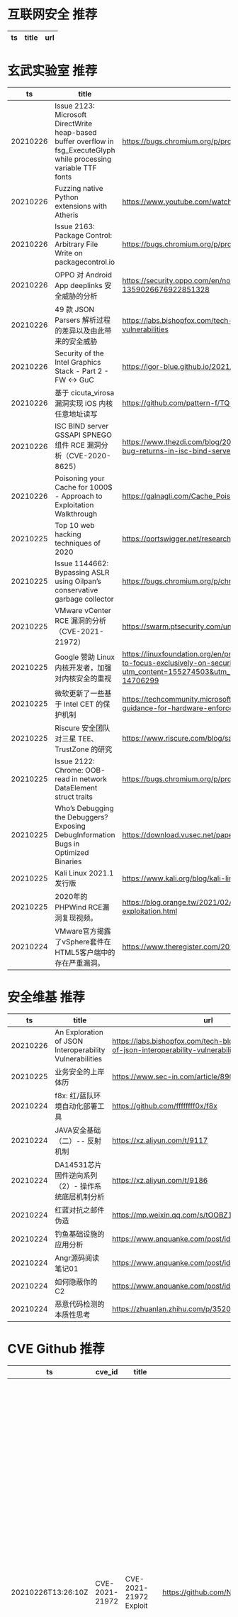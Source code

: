 # 互联网安全 推荐
| ts | title | url| 
| --- | --- | ---| 


# 玄武实验室 推荐
| ts | title | url| 
| --- | --- | ---| 
| 20210226 | Issue 2123: Microsoft DirectWrite heap-based buffer overflow in fsg_ExecuteGlyph while processing variable TTF fonts | https://bugs.chromium.org/p/project-zero/issues/detail?id=2123| 
| 20210226 | Fuzzing native Python extensions with Atheris | https://www.youtube.com/watch?v=oM-7lt43-GA| 
| 20210226 | Issue 2163: Package Control: Arbitrary File Write on packagecontrol.io | https://bugs.chromium.org/p/project-zero/issues/detail?id=2163| 
| 20210226 | OPPO 对 Android App deeplinks 安全威胁的分析 | https://security.oppo.com/en/noticeDetail?notice_only_key=NOTICE-1359026676922851328| 
| 20210226 | 49 款 JSON Parsers 解析过程的差异以及由此带来的安全威胁 | https://labs.bishopfox.com/tech-blog/an-exploration-of-json-interoperability-vulnerabilities| 
| 20210226 | Security of the Intel Graphics Stack - Part 2 - FW <-> GuC | https://igor-blue.github.io/2021/02/24/graphics-part2.html| 
| 20210226 | 基于 cicuta_virosa 漏洞实现 iOS 内核任意地址读写 | https://github.com/pattern-f/TQ-pre-jailbreak| 
| 20210226 | ISC BIND server GSSAPI SPNEGO 组件 RCE 漏洞分析（CVE-2020-8625） | https://www.thezdi.com/blog/2021/2/24/cve-2020-8625-a-fifteen-year-old-rce-bug-returns-in-isc-bind-server| 
| 20210226 | Poisoning your Cache for 1000$ - Approach to Exploitation Walkthrough | https://galnagli.com/Cache_Poisoning/| 
| 20210225 | Top 10 web hacking techniques of 2020 | https://portswigger.net/research/top-10-web-hacking-techniques-of-2020| 
| 20210225 | Issue 1144662: Bypassing ASLR using Oilpan’s conservative garbage collector | https://bugs.chromium.org/p/chromium/issues/detail?id=1144662| 
| 20210225 | VMware vCenter RCE 漏洞的分析（CVE-2021-21972） | https://swarm.ptsecurity.com/unauth-rce-vmware/| 
| 20210225 | Google 赞助 Linux 内核开发者，加强对内核安全的重视 | https://linuxfoundation.org/en/press-release/google-funds-linux-kernel-developers-to-focus-exclusively-on-security/?utm_content=155274503&utm_medium=social&utm_source=twitter&hss_channel=tw-14706299| 
| 20210225 | 微软更新了一些基于 Intel CET 的保护机制 | https://techcommunity.microsoft.com/t5/windows-kernel-internals/developer-guidance-for-hardware-enforced-stack-protection/ba-p/2163340| 
| 20210225 | Riscure 安全团队对三星 TEE、TrustZone 的研究 | https://www.riscure.com/blog/samsung-investigation-part1| 
| 20210225 | Issue 2122: Chrome: OOB-read in network DataElement struct traits | https://bugs.chromium.org/p/project-zero/issues/detail?id=2122| 
| 20210225 | Who’s Debugging the Debuggers? Exposing DebugInformation Bugs in Optimized Binaries | https://download.vusec.net/papers/debug2_asplos21.pdf| 
| 20210225 | Kali Linux 2021.1发行版 | https://www.kali.org/blog/kali-linux-2021-1-release/| 
| 20210225 | 2020年的PHPWind RCE漏洞复现视频。 | https://blog.orange.tw/2021/02/a-journey-combining-web-and-binary-exploitation.html| 
| 20210224 | VMware官方揭露了vSphere套件在HTML5客户端中的存在严重漏洞。 | https://www.theregister.com/2021/02/23/vmware_vsphere_critical_bugs/| 


# 安全维基 推荐
| ts | title | url| 
| --- | --- | ---| 
| 20210226 | An Exploration of JSON Interoperability Vulnerabilities | https://labs.bishopfox.com/tech-blog/an-exploration-of-json-interoperability-vulnerabilities| 
| 20210225 | 业务安全的上岸体历 | https://www.sec-in.com/article/890| 
| 20210224 | f8x: 红/蓝队环境自动化部署工具 | https://github.com/ffffffff0x/f8x| 
| 20210224 | JAVA安全基础（二）-- 反射机制 | https://xz.aliyun.com/t/9117| 
| 20210224 | DA14531芯片固件逆向系列（2）- 操作系统底层机制分析 | https://xz.aliyun.com/t/9186| 
| 20210224 | 红蓝对抗之邮件伪造 | https://mp.weixin.qq.com/s/tOOBZ1aC6SsjslCM70WKBQ| 
| 20210224 | 钓鱼基础设施的应用分析 | https://www.anquanke.com/post/id/231444| 
| 20210224 | Angr源码阅读笔记01 | https://www.anquanke.com/post/id/231460| 
| 20210224 | 如何隐蔽你的C2 | https://www.anquanke.com/post/id/231448| 
| 20210224 | 恶意代码检测的本质性思考 | https://zhuanlan.zhihu.com/p/352004681| 


# CVE Github 推荐
| ts | cve_id | title | url | cve_detail| 
| --- | --- | --- | --- | ---| 
| 20210226T13:26:10Z | CVE-2021-21972 | CVE-2021-21972 Exploit | https://github.com/NS-Sp4ce/CVE-2021-21972 | The vSphere Client (HTML5) contains a remote code execution vulnerability in a vCenter Server plugin. A malicious actor with network access to port 443 may exploit this issue to execute commands with unrestricted privileges on the underlying operating system that hosts vCenter Server. This affects VMware vCenter Server (7.x before 7.0 U1c, 6.7 before 6.7 U3l and 6.5 before 6.5 U3n) and VMware Cloud Foundation (4.x before 4.2 and 3.x before 3.10.1.2).| 
| 20210226T13:19:11Z | CVE-2021-21972 | Null | https://github.com/alt3kx/CVE-2021-21972 | The vSphere Client (HTML5) contains a remote code execution vulnerability in a vCenter Server plugin. A malicious actor with network access to port 443 may exploit this issue to execute commands with unrestricted privileges on the underlying operating system that hosts vCenter Server. This affects VMware vCenter Server (7.x before 7.0 U1c, 6.7 before 6.7 U3l and 6.5 before 6.5 U3n) and VMware Cloud Foundation (4.x before 4.2 and 3.x before 3.10.1.2).| 
| 20210226T12:54:06Z | CVE-2021-21972 | Null | https://github.com/QmF0c3UK/CVE-2021-21972-vCenter-6.5-7.0-RCE-POC | The vSphere Client (HTML5) contains a remote code execution vulnerability in a vCenter Server plugin. A malicious actor with network access to port 443 may exploit this issue to execute commands with unrestricted privileges on the underlying operating system that hosts vCenter Server. This affects VMware vCenter Server (7.x before 7.0 U1c, 6.7 before 6.7 U3l and 6.5 before 6.5 U3n) and VMware Cloud Foundation (4.x before 4.2 and 3.x before 3.10.1.2).| 
| 20210226T11:37:40Z | CVE-2021-21972 | CVE-2021-21972 | https://github.com/milo2012/CVE-2021-21972 | The vSphere Client (HTML5) contains a remote code execution vulnerability in a vCenter Server plugin. A malicious actor with network access to port 443 may exploit this issue to execute commands with unrestricted privileges on the underlying operating system that hosts vCenter Server. This affects VMware vCenter Server (7.x before 7.0 U1c, 6.7 before 6.7 U3l and 6.5 before 6.5 U3n) and VMware Cloud Foundation (4.x before 4.2 and 3.x before 3.10.1.2).| 
| 20210226T10:36:28Z | CVE-2021-21972 | Proof of Concept Exploit for vCenter CVE-2021-21972 | https://github.com/horizon3ai/CVE-2021-21972 | The vSphere Client (HTML5) contains a remote code execution vulnerability in a vCenter Server plugin. A malicious actor with network access to port 443 may exploit this issue to execute commands with unrestricted privileges on the underlying operating system that hosts vCenter Server. This affects VMware vCenter Server (7.x before 7.0 U1c, 6.7 before 6.7 U3l and 6.5 before 6.5 U3n) and VMware Cloud Foundation (4.x before 4.2 and 3.x before 3.10.1.2).| 
| 20210226T09:46:20Z | CVE-2021-21972 | Null | https://github.com/yaunsky/CVE-2021-21972 | The vSphere Client (HTML5) contains a remote code execution vulnerability in a vCenter Server plugin. A malicious actor with network access to port 443 may exploit this issue to execute commands with unrestricted privileges on the underlying operating system that hosts vCenter Server. This affects VMware vCenter Server (7.x before 7.0 U1c, 6.7 before 6.7 U3l and 6.5 before 6.5 U3n) and VMware Cloud Foundation (4.x before 4.2 and 3.x before 3.10.1.2).| 
| 20210226T08:49:44Z | CVE-2021-21972 | VMware vCenter 未授权RCE（CVE-2021-21972） | https://github.com/conjojo/VMware_vCenter_UNAuthorized_RCE_CVE-2021-21972 | The vSphere Client (HTML5) contains a remote code execution vulnerability in a vCenter Server plugin. A malicious actor with network access to port 443 may exploit this issue to execute commands with unrestricted privileges on the underlying operating system that hosts vCenter Server. This affects VMware vCenter Server (7.x before 7.0 U1c, 6.7 before 6.7 U3l and 6.5 before 6.5 U3n) and VMware Cloud Foundation (4.x before 4.2 and 3.x before 3.10.1.2).| 
| 20210226T06:13:02Z | CVE-2021-21972 | VMware vCenter Server远程代码执行漏洞 (CVE-2021-21972)批量检测脚本 | https://github.com/B1anda0/CVE-2021-21972 | The vSphere Client (HTML5) contains a remote code execution vulnerability in a vCenter Server plugin. A malicious actor with network access to port 443 may exploit this issue to execute commands with unrestricted privileges on the underlying operating system that hosts vCenter Server. This affects VMware vCenter Server (7.x before 7.0 U1c, 6.7 before 6.7 U3l and 6.5 before 6.5 U3n) and VMware Cloud Foundation (4.x before 4.2 and 3.x before 3.10.1.2).| 
| 20210226T02:38:42Z | CVE-2021-00092 | Null | https://github.com/taomujian/CVE-2021-00092 | 未查询到CVE信息| 
| 20210226T02:13:58Z | CVE-2022-0109 | Null | https://github.com/taomujian/CVE-2022-0109 | 未查询到CVE信息| 


# klee on Github 推荐
| ts | title | url | stars | forks| 
| --- | --- | --- | --- | ---| 
| 20210226T12:35:38Z | Spring 2021 Geography 817 work folder  | https://github.com/klee12/klee12.github.io | 0 | 0| 
| 20210226T08:38:47Z | KLEE Symbolic Execution Engine | https://github.com/klee/klee | 1635 | 483| 
| 20210225T21:55:49Z | Git Blog | https://github.com/klee30810/klee30810.github.io | 0 | 0| 
| 20210225T17:50:52Z | RVT is a collection of tools/libraries to support both static and dynamic verification of Rust programs. | https://github.com/project-oak/rust-verification-tools | 109 | 7| 
| 20210225T16:36:23Z | A personnal UI library made as an excuse to have a published UI package | https://github.com/Liinkiing/klee | 5 | 1| 
| 20210225T13:44:58Z | Null | https://github.com/pushkarkishore/klee_test | 0 | 0| 
| 20210225T01:40:47Z | An open-source Chinese font derived from Fontworks% Klee One. 一款基于 FONTWORKS 的 Klee One 的开源中文字体。 | https://github.com/lxgw/LxgwWenKai | 102 | 4| 
| 20210224T21:09:42Z | Null | https://github.com/abbykleespie/LAWeek4AbbyKleespie.appstudio | 0 | 0| 
| 20210224T10:01:07Z | a leetcode question each day, your salary increment $100 per day | https://github.com/guoxiangCN/kLeetcode | 0 | 0| 
| 20210224T09:27:44Z | Safe KLEE API for Rust | https://github.com/markhakansson/klee-rs | 0 | 0| 


# s2e on Github 推荐
| ts | title | url | stars | forks| 
| --- | --- | --- | --- | ---| 
| 20210220T17:34:12Z | S2E: A platform for multi-path program analysis with selective symbolic execution. | https://github.com/S2E/s2e | 97 | 22| 
| 20210219T07:34:16Z | Null | https://github.com/Anubhab1997/s2ecomm | 0 | 0| 
| 20210214T11:48:35Z | S2E website (s2e.systems) | https://github.com/S2E2/s2e2.github.io | 0 | 0| 
| 20210214T11:46:48Z | Your S2E project management tools. Visit https://s2e.systems/docs to get started. | https://github.com/S2E/s2e-env | 71 | 30| 
| 20210201T04:58:11Z | s2e develop  | https://github.com/xqx12/xqx | 6 | 12| 


# exploit on Github 推荐
| ts | title | url | stars | forks| 
| --- | --- | --- | --- | ---| 
| 20210226T13:27:34Z | Exploitation of a Movies DataBase with Laravel | https://github.com/remihayrimbault/movies_api | 0 | 0| 
| 20210226T13:27:06Z | OMQHUB is my own Roblox Exploiting hub, a pretty simple one but an powerful one. It is in the Version V0.1 so please don%t flame it. | https://github.com/NotMxth/OMQHUB | 1 | 0| 
| 20210226T13:10:48Z | A versatile and modular post-exploitation framework. Enumerate, Escalate and pivot while keeping your scripts in ram and off disk. | https://github.com/CellEight/Facehugger | 0 | 0| 
| 20210226T13:02:31Z | Open-Source Vulnerability Intelligence Center - Unified source of vulnerability, exploit and threat Intelligence feeds | https://github.com/Patrowl/PatrowlHearsData | 9 | 4| 
| 20210226T12:40:26Z | 3D image denoising using a modified U-Net architecture that exploits a prior image. Models are trained using efficient tensorflow pipeline based on keras and tf.data.Dataset API | https://github.com/jabascal/ResPr-UNet-3D-Denoising-Efficient-Pipeline-TF-keras | 0 | 0| 
| 20210226T12:26:37Z | Null | https://github.com/UsernFelix/CoronaExploit | 0 | 0| 
| 20210226T12:05:24Z | Thefatrat a massive exploiting tool : Easy tool to generate backdoor and easy tool to post exploitation attack like browser attack and etc . This tool compiles a malware with popular payload and then the compiled malware can be execute on windows, android, mac . The malware that created with this tool also have an ability to bypass most AV software protection . | https://github.com/Screetsec/TheFatRat | 4976 | 1642| 
| 20210226T11:57:30Z | Forestry Thematic Exploitation Platform | https://github.com/cgi-eoss/ftep | 4 | 0| 
| 20210226T11:51:49Z | Exploration-Exploitation using MAB | https://github.com/aegoe/MAB | 0 | 1| 
| 20210226T11:35:12Z | This repository is primarily maintained by Omar Santos and includes thousands of resources related to ethical hacking  / penetration testing, digital forensics and incident response (DFIR), vulnerability research, exploit development, reverse engineering, and more. | https://github.com/The-Art-of-Hacking/h4cker | 9059 | 1454| 


# backdoor on Github 推荐
| ts | title | url | stars | forks| 
| --- | --- | --- | --- | ---| 
| 20210226T12:05:24Z | Thefatrat a massive exploiting tool : Easy tool to generate backdoor and easy tool to post exploitation attack like browser attack and etc . This tool compiles a malware with popular payload and then the compiled malware can be execute on windows, android, mac . The malware that created with this tool also have an ability to bypass most AV software protection . | https://github.com/Screetsec/TheFatRat | 4976 | 1642| 
| 20210226T10:35:32Z | Fud Persistent Windows Backdoor developed purely in python | https://github.com/swagkarna/Chuvi-Botnet | 11 | 5| 
| 20210226T08:24:49Z | Kumpulan Shell Backdoor  | https://github.com/yogiganzz/Shell | 0 | 0| 
| 20210226T08:21:19Z | TrojanZoo provides a universal pytorch platform to conduct security researches (especially backdoor attacks/defenses) of image classification in deep learning. | https://github.com/ain-soph/trojanzoo | 44 | 8| 
| 20210226T08:10:37Z | A sample app to demonstrate how to create Xamarin UITests using the Page Object architecture, Backdoor Methods and App Links (aka Deep Linking) | https://github.com/brminnick/UITestSampleApp | 33 | 25| 
| 20210226T07:47:58Z | AMWScan (PHP Antimalware Scanner) is a free tool to scan php files and analyze your project to find any malicious code inside it. | https://github.com/marcocesarato/PHP-Antimalware-Scanner | 170 | 31| 
| 20210226T01:08:20Z | Python Backdoor Generator | https://github.com/grenoxx/Back-X | 5 | 1| 
| 20210225T20:44:22Z | Null | https://github.com/Wiilldd/backdoor | 0 | 0| 
| 20210225T20:07:49Z | Trojan backdoor made in python and Tkinter framework | https://github.com/sehji/Backdoor-Trojan-Virus | 0 | 0| 
| 20210225T18:07:01Z | backdoor uiuiuiui | https://github.com/zeru2/backdoor | 0 | 0| 


# fuzz on Github 推荐
| ts | title | url | stars | forks| 
| --- | --- | --- | --- | ---| 
| 20210226T12:46:06Z | Fuzz test your application using your OpenAPI or Swagger API definition without coding | https://github.com/KissPeter/APIFuzzer | 93 | 32| 
| 20210226T12:41:38Z | Null | https://github.com/ethereum/solidity-fuzzing-corpus | 10 | 4| 
| 20210226T12:40:47Z | Course CI/CD using AWS CodePipeline & Elastic Beanstalk by Ali Rizavi | https://github.com/MrREA/FuzzyTelegramPHPWebAppCourse | 0 | 0| 
| 20210226T11:56:25Z | FLUFFI (Fully Localized Utility For Fuzzing Instantaneously) - A distributed evolutionary binary fuzzer for pentesters | https://github.com/siemens/fluffi | 77 | 15| 
| 20210226T11:40:37Z | Automatic peering system for dn42 using wg-quick and bird2 | https://github.com/lss233/fuzzy-bassoon | 0 | 0| 
| 20210226T11:11:04Z | Coverage-guided, in-process fuzzing for the JVM | https://github.com/CodeIntelligenceTesting/jazzer | 187 | 7| 
| 20210226T10:33:48Z | Null | https://github.com/nguyenanh1997/Fuzzz | 0 | 0| 
| 20210226T09:59:03Z | The Official Repository of The Fizanto Fuzz App. | https://github.com/fizantofuzz/Fizanto-Fuzz-App | 0 | 0| 
| 20210226T09:39:05Z | The fuzzer afl++ is afl with community patches, qemu 5.1 upgrade, collision-free coverage, enhanced laf-intel & redqueen, AFLfast++ power schedules, MOpt mutators, unicorn_mode, and a lot more! | https://github.com/AFLplusplus/AFLplusplus | 1334 | 293| 
| 20210226T09:33:55Z | syzkaller is an unsupervised coverage-guided kernel fuzzer | https://github.com/google/syzkaller | 3367 | 778| 



# 日更新程序
